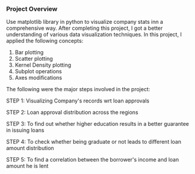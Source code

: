 ### Project Overview
Use matplotlib library in python to visualize company stats inn a comprehensive way. 
After completing this project, I got a better understanding of various data visualization techniques. In this project, I applied the following concepts:
1. Bar plotting
2. Scatter plotting
3. Kernel Density plotting
4. Subplot operations
5. Axes modifications

The following were the major steps involved in the project:

STEP 1: Visualizing Company's records wrt loan approvals

STEP 2: Loan approval distribution across the regions

STEP 3: To find out whether higher education results in a better guarantee in issuing loans

STEP 4: To check whether being graduate or not leads to different loan amount distribution

STEP 5: To find a correlation between the borrower's income and loan amount he is lent

